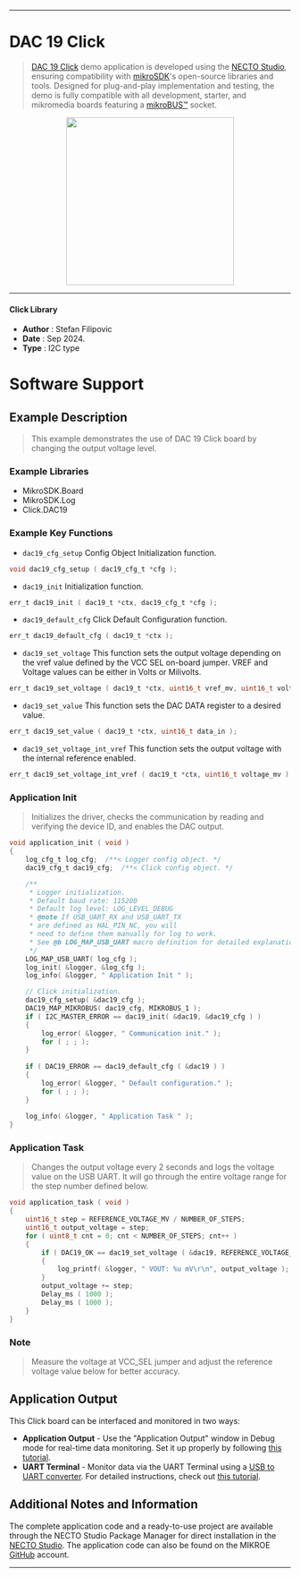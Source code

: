 
---
# DAC 19 Click

> [DAC 19 Click](https://www.mikroe.com/?pid_product=MIKROE-6406) demo application is developed using
the [NECTO Studio](https://www.mikroe.com/necto), ensuring compatibility with [mikroSDK](https://www.mikroe.com/mikrosdk)'s
open-source libraries and tools. Designed for plug-and-play implementation and testing, the demo is fully compatible with
all development, starter, and mikromedia boards featuring a [mikroBUS&trade;](https://www.mikroe.com/mikrobus) socket.

<p align="center">
  <img src="https://www.mikroe.com/?pid_product=MIKROE-6406&image=1" height=300px>
</p>

---

#### Click Library

- **Author**        : Stefan Filipovic
- **Date**          : Sep 2024.
- **Type**          : I2C type

# Software Support

## Example Description

> This example demonstrates the use of DAC 19 Click board by changing the output voltage level.

### Example Libraries

- MikroSDK.Board
- MikroSDK.Log
- Click.DAC19

### Example Key Functions

- `dac19_cfg_setup` Config Object Initialization function.
```c
void dac19_cfg_setup ( dac19_cfg_t *cfg );
```

- `dac19_init` Initialization function.
```c
err_t dac19_init ( dac19_t *ctx, dac19_cfg_t *cfg );
```

- `dac19_default_cfg` Click Default Configuration function.
```c
err_t dac19_default_cfg ( dac19_t *ctx );
```

- `dac19_set_voltage` This function sets the output voltage depending on the vref value defined by the VCC SEL on-board jumper. VREF and Voltage values can be either in Volts or Milivolts.
```c
err_t dac19_set_voltage ( dac19_t *ctx, uint16_t vref_mv, uint16_t voltage_mv );
```

- `dac19_set_value` This function sets the DAC DATA register to a desired value.
```c
err_t dac19_set_value ( dac19_t *ctx, uint16_t data_in );
```

- `dac19_set_voltage_int_vref` This function sets the output voltage with the internal reference enabled. 
```c
err_t dac19_set_voltage_int_vref ( dac19_t *ctx, uint16_t voltage_mv );
```

### Application Init

> Initializes the driver, checks the communication by reading and verifying the device ID, and enables the DAC output.

```c
void application_init ( void )
{
    log_cfg_t log_cfg;  /**< Logger config object. */
    dac19_cfg_t dac19_cfg;  /**< Click config object. */

    /** 
     * Logger initialization.
     * Default baud rate: 115200
     * Default log level: LOG_LEVEL_DEBUG
     * @note If USB_UART_RX and USB_UART_TX 
     * are defined as HAL_PIN_NC, you will 
     * need to define them manually for log to work. 
     * See @b LOG_MAP_USB_UART macro definition for detailed explanation.
     */
    LOG_MAP_USB_UART( log_cfg );
    log_init( &logger, &log_cfg );
    log_info( &logger, " Application Init " );

    // Click initialization.
    dac19_cfg_setup( &dac19_cfg );
    DAC19_MAP_MIKROBUS( dac19_cfg, MIKROBUS_1 );
    if ( I2C_MASTER_ERROR == dac19_init( &dac19, &dac19_cfg ) ) 
    {
        log_error( &logger, " Communication init." );
        for ( ; ; );
    }
    
    if ( DAC19_ERROR == dac19_default_cfg ( &dac19 ) )
    {
        log_error( &logger, " Default configuration." );
        for ( ; ; );
    }
    
    log_info( &logger, " Application Task " );
}
```

### Application Task

> Changes the output voltage every 2 seconds and logs the voltage value on the USB UART.
It will go through the entire voltage range for the step number defined below.

```c
void application_task ( void )
{
    uint16_t step = REFERENCE_VOLTAGE_MV / NUMBER_OF_STEPS;
    uint16_t output_voltage = step;
    for ( uint8_t cnt = 0; cnt < NUMBER_OF_STEPS; cnt++ )
    {
        if ( DAC19_OK == dac19_set_voltage ( &dac19, REFERENCE_VOLTAGE_MV, output_voltage ) )
        {
            log_printf( &logger, " VOUT: %u mV\r\n", output_voltage );
        }
        output_voltage += step;
        Delay_ms ( 1000 ); 
        Delay_ms ( 1000 );
    }
}
```

### Note

> Measure the voltage at VCC_SEL jumper and adjust the reference voltage value below for better accuracy.

## Application Output

This Click board can be interfaced and monitored in two ways:
- **Application Output** - Use the "Application Output" window in Debug mode for real-time data monitoring.
Set it up properly by following [this tutorial](https://www.youtube.com/watch?v=ta5yyk1Woy4).
- **UART Terminal** - Monitor data via the UART Terminal using
a [USB to UART converter](https://www.mikroe.com/click/interface/usb?interface*=uart,uart). For detailed instructions,
check out [this tutorial](https://help.mikroe.com/necto/v2/Getting%20Started/Tools/UARTTerminalTool).

## Additional Notes and Information

The complete application code and a ready-to-use project are available through the NECTO Studio Package Manager for 
direct installation in the [NECTO Studio](https://www.mikroe.com/necto). The application code can also be found on
the MIKROE [GitHub](https://github.com/MikroElektronika/mikrosdk_click_v2) account.

---
